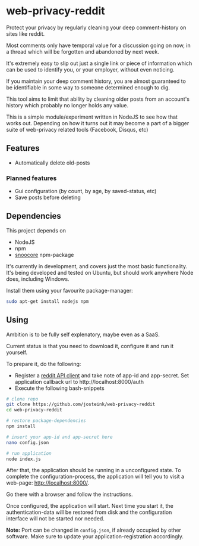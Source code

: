 
# web-privacy-reddit

Protect your privacy by regularly cleaning your deep comment-history
on sites like reddit.

Most comments only have temporal value for a discussion going on now,
in a thread which will be forgotten and abandoned by next week.

It's extremely easy to slip out just a single link or piece of
information which can be used to identify you, or your employer,
without even noticing.

If you maintain your deep comment history, you are almost guaranteed
to be identifiable in some way to someone determined enough to dig.

This tool aims to limit that ability by cleaning older posts from an
account's history which probably no longer holds any value.

This is a simple module/experiment written in NodeJS to see how that
works out. Depending on how it turns out it may become a part of a bigger suite
of web-privacy related tools (Facebook, Disqus, etc)

## Features

* Automatically delete old-posts

### Planned features

* Gui configuration (by count, by age, by saved-status, etc)
* Save posts before deleting

## Dependencies

This project depends on

* NodeJS
* npm
* [snoocore](https://github.com/trevorsenior/snoocore) npm-package

It's currently in development, and covers just the most basic
functionality. It's being developed and tested on Ubuntu, but should
work anywhere Node does, including Windows.

Install them using your favourite package-manager:

````bash
sudo apt-get install nodejs npm
````

## Using

Ambition is to be fully self explenatory, maybe even as a SaaS.

Current status is that you need to download it, configure it and
run it yourself.

To prepare it, do the following:

* Register a [reddit API client](https://www.reddit.com/prefs/apps)
  and take note of app-id and app-secret. Set application callback
  url to http://localhost:8000/auth
* Execute the following bash-snippets

````bash
# clone repo
git clone https://github.com/josteink/web-privacy-reddit
cd web-privacy-reddit

# restore package-dependencies
npm install

# insert your app-id and app-secret here
nano config.json

# run application
node index.js
````

After that, the application should be running in a unconfigured
state. To complete the configuration-process, the application will
tell you to visit a web-page:
[http://localhost:8000/](http://localhost:8000/).

Go there with a browser and follow the instructions.

Once configured, the application will start. Next time you start it,
the authentication-data will be restored from disk and the
configuration interface will not be started nor needed.

**Note:** Port can be changed in `config.json`, if already occupied by
other software. Make sure to update your application-registration accordingly.
